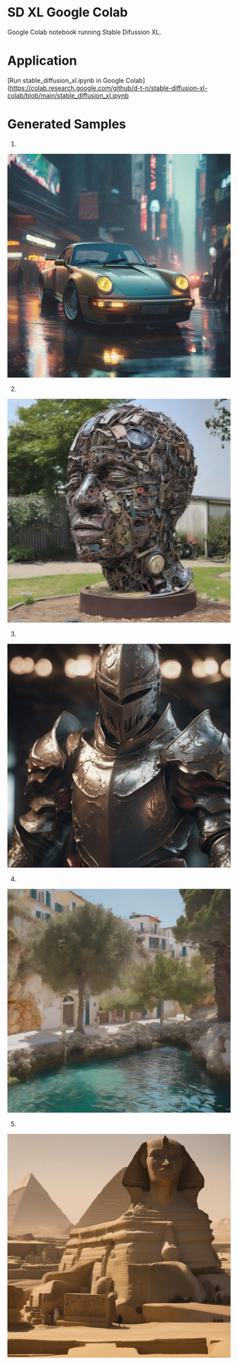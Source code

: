 # SD XL Google Colab
 Google Colab notebook running Stable Difussion XL.

# Application

[Run stable_diffusion_xl.ipynb in Google Colab](https://colab.research.google.com/github/d-t-n/stable-diffusion-xl-colab/blob/main/stable_diffusion_xl.ipynb

# Generated Samples

1)
![!\[Alt text\](output-por.jpg)](outputs/output-por.jpg)


2)
![!\[Alt text\](output-sculp.jpg)](outputs/output-sculp.jpg)

3)
![Alt text](outputs/output-met.jpg)

4)
![Alt text](outputs/output-med.jpg)

5)
![Alt text](outputs/output-pir.jpg)
